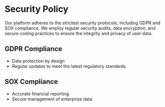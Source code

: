 # Security Policy

Our platform adheres to the strictest security protocols, including GDPR and SOX compliance. We employ regular security audits, data encryption, and secure coding practices to ensure the integrity and privacy of user data.

## GDPR Compliance

- Data protection by design
- Regular updates to meet the latest regulatory standards

## SOX Compliance

- Accurate financial reporting
- Secure management of enterprise data

